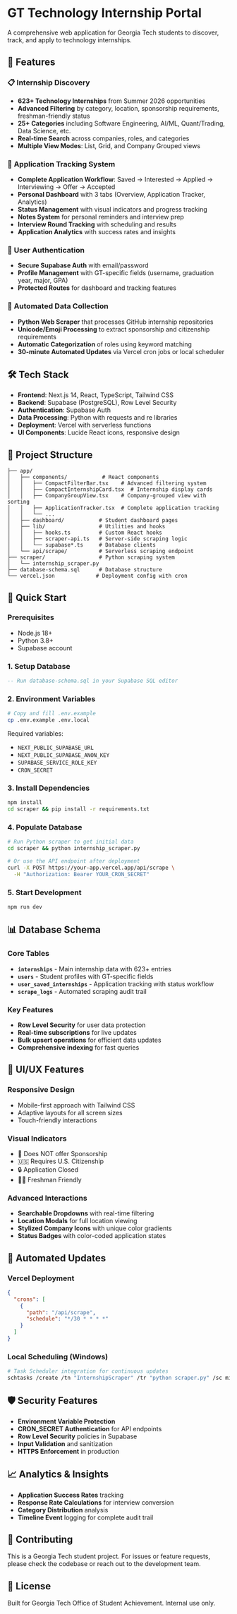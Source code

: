 # GT Technology Internship Portal

A comprehensive web application for Georgia Tech students to discover, track, and apply to technology internships.

## 🚀 Features

### 📋 **Internship Discovery**
- **623+ Technology Internships** from Summer 2026 opportunities
- **Advanced Filtering** by category, location, sponsorship requirements, freshman-friendly status
- **25+ Categories** including Software Engineering, AI/ML, Quant/Trading, Data Science, etc.
- **Real-time Search** across companies, roles, and categories
- **Multiple View Modes**: List, Grid, and Company Grouped views

### 🎯 **Application Tracking System**
- **Complete Application Workflow**: Saved → Interested → Applied → Interviewing → Offer → Accepted
- **Personal Dashboard** with 3 tabs (Overview, Application Tracker, Analytics)
- **Status Management** with visual indicators and progress tracking
- **Notes System** for personal reminders and interview prep
- **Interview Round Tracking** with scheduling and results
- **Application Analytics** with success rates and insights

### 🔐 **User Authentication**
- **Secure Supabase Auth** with email/password
- **Profile Management** with GT-specific fields (username, graduation year, major, GPA)
- **Protected Routes** for dashboard and tracking features

### 🤖 **Automated Data Collection**
- **Python Web Scraper** that processes GitHub internship repositories
- **Unicode/Emoji Processing** to extract sponsorship and citizenship requirements
- **Automatic Categorization** of roles using keyword matching
- **30-minute Automated Updates** via Vercel cron jobs or local scheduler

## 🛠 Tech Stack

- **Frontend**: Next.js 14, React, TypeScript, Tailwind CSS
- **Backend**: Supabase (PostgreSQL), Row Level Security
- **Authentication**: Supabase Auth
- **Data Processing**: Python with requests and re libraries  
- **Deployment**: Vercel with serverless functions
- **UI Components**: Lucide React icons, responsive design

## 📂 Project Structure

```
├── app/
│   ├── components/           # React components
│   │   ├── CompactFilterBar.tsx    # Advanced filtering system
│   │   ├── CompactInternshipCard.tsx  # Internship display cards
│   │   ├── CompanyGroupView.tsx    # Company-grouped view with sorting
│   │   ├── ApplicationTracker.tsx  # Complete application tracking
│   │   └── ...
│   ├── dashboard/           # Student dashboard pages
│   ├── lib/                 # Utilities and hooks
│   │   ├── hooks.ts         # Custom React hooks
│   │   ├── scraper-api.ts   # Server-side scraping logic
│   │   └── supabase*.ts     # Database clients
│   └── api/scrape/          # Serverless scraping endpoint
├── scraper/                 # Python scraping system
│   └── internship_scraper.py
├── database-schema.sql      # Database structure
└── vercel.json             # Deployment config with cron
```

## 🚀 Quick Start

### Prerequisites
- Node.js 18+
- Python 3.8+
- Supabase account

### 1. Setup Database
```sql
-- Run database-schema.sql in your Supabase SQL editor
```

### 2. Environment Variables
```bash
# Copy and fill .env.example
cp .env.example .env.local
```

Required variables:
- `NEXT_PUBLIC_SUPABASE_URL`
- `NEXT_PUBLIC_SUPABASE_ANON_KEY` 
- `SUPABASE_SERVICE_ROLE_KEY`
- `CRON_SECRET`

### 3. Install Dependencies
```bash
npm install
cd scraper && pip install -r requirements.txt
```

### 4. Populate Database
```bash
# Run Python scraper to get initial data
cd scraper && python internship_scraper.py

# Or use the API endpoint after deployment
curl -X POST https://your-app.vercel.app/api/scrape \
  -H "Authorization: Bearer YOUR_CRON_SECRET"
```

### 5. Start Development
```bash
npm run dev
```

## 📊 Database Schema

### Core Tables
- **`internships`** - Main internship data with 623+ entries
- **`users`** - Student profiles with GT-specific fields  
- **`user_saved_internships`** - Application tracking with status workflow
- **`scrape_logs`** - Automated scraping audit trail

### Key Features
- **Row Level Security** for user data protection
- **Real-time subscriptions** for live updates
- **Bulk upsert operations** for efficient data updates
- **Comprehensive indexing** for fast queries

## 🎨 UI/UX Features

### **Responsive Design**
- Mobile-first approach with Tailwind CSS
- Adaptive layouts for all screen sizes
- Touch-friendly interactions

### **Visual Indicators**
- 🛂 Does NOT offer Sponsorship
- 🇺🇸 Requires U.S. Citizenship  
- 🔒 Application Closed
- 👨‍🎓 Freshman Friendly

### **Advanced Interactions**
- **Searchable Dropdowns** with real-time filtering
- **Location Modals** for full location viewing
- **Stylized Company Icons** with unique color gradients
- **Status Badges** with color-coded application states

## 🔄 Automated Updates

### **Vercel Deployment**
```json
{
  "crons": [
    {
      "path": "/api/scrape",
      "schedule": "*/30 * * * *"
    }
  ]
}
```

### **Local Scheduling** (Windows)
```bash
# Task Scheduler integration for continuous updates
schtasks /create /tn "InternshipScraper" /tr "python scraper.py" /sc minute /mo 30
```

## 🛡 Security Features

- **Environment Variable Protection**
- **CRON_SECRET Authentication** for API endpoints
- **Row Level Security** policies in Supabase
- **Input Validation** and sanitization
- **HTTPS Enforcement** in production

## 📈 Analytics & Insights

- **Application Success Rates** tracking
- **Response Rate Calculations** for interview conversion
- **Category Distribution** analysis
- **Timeline Event** logging for complete audit trail

## 🤝 Contributing

This is a Georgia Tech student project. For issues or feature requests, please check the codebase or reach out to the development team.

## 📄 License

Built for Georgia Tech Office of Student Achievement. Internal use only.